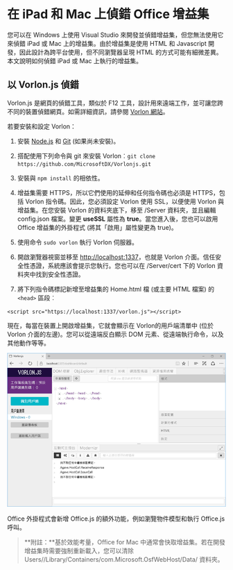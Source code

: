 
# <a name="debug-office-add-ins-on-ipad-and-mac"></a>在 iPad 和 Mac 上偵錯 Office 增益集

您可以在 Windows 上使用 Visual Studio 來開發並偵錯增益集，但您無法使用它來偵錯 iPad 或 Mac 上的增益集。由於增益集是使用 HTML 和 Javascript 開發，因此設計為跨平台使用，但不同瀏覽器呈現 HTML 的方式可能有細微差異。本文說明如何偵錯 iPad 或 Mac 上執行的增益集。 

## <a name="debugging-with-vorlon.js"></a>以 Vorlon.js 偵錯 

Vorlon.js 是網頁的偵錯工具，類似於 F12 工具，設計用來遠端工作，並可讓您跨不同的裝置偵錯網頁。如需詳細資訊，請參閱 [Vorlon 網站](http://www.vorlonjs.com)。  

若要安裝和設定 Vorlon： 

1.  安裝 [Node.js](https://nodejs.org) 和 [Git](https://git-scm.com/) (如果尚未安裝)。 

2.  搭配使用下列命令與 git 來安裝 Vorlon︰`git clone https://github.com/MicrosoftDX/Vorlonjs.git`

3.  安裝與 `npm install` 的相依性。

4.  增益集需要 HTTPS，所以它們使用的延伸和任何指令碼也必須是 HTTPS，包括 Vorlon 指令碼。因此，您必須設定 Vorlon 使用 SSL，以便使用 Vorlon 與增益集。在您安裝 Vorlon 的資料夾底下，移至 /Server 資料夾，並且編輯 config.json 檔案。變更 **useSSL** 屬性為 **true**。當您進入後，您也可以啟用 Office 增益集的外掛程式 (將其「啟用」屬性變更為 true)。 

5.  使用命令 `sudo vorlon` 執行 Vorlon 伺服器。 

6.  開啟瀏覽器視窗並移至 [http://localhost:1337](http://localhost:1337)，也就是 Vorlon 介面。信任安全性憑證，系統應該會提示您執行。您也可以在 /Server/cert 下的 Vorlon 資料夾中找到安全性憑證。 

7.  將下列指令碼標記新增至增益集的 Home.html 檔 (或主要 HTML 檔案) 的 `<head>` 區段︰
```    
<script src="https://localhost:1337/vorlon.js"></script>    
```  

現在，每當在裝置上開啟增益集，它就會顯示在 Vorlon的用戶端清單中 (位於 Vorlon 介面的左邊)。您可以從遠端反白顯示 DOM 元素、從遠端執行命令，以及其他動作等等。  

![顯示 Vorlon.js 介面的螢幕擷取畫面](../../images/vorlon_interface.png)

Office 外掛程式會新增 Office.js 的額外功能，例如瀏覽物件模型和執行 Office.js 呼叫。 


> **附註：**基於效能考量，Office for Mac 中通常會快取增益集。若在開發增益集時需要強制重新載入，您可以清除 Users/<usr>/Library/Containers/com.Microsoft.OsfWebHost/Data/ 資料夾。  
